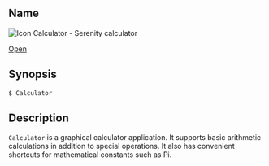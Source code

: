 ## Name

![Icon](/res/icons/16x16/app-calculator.png) Calculator - Serenity calculator

[Open](file:///bin/Calculator)

## Synopsis

```**sh
$ Calculator
```

## Description

`Calculator` is a graphical calculator application. It supports basic arithmetic calculations in addition to special operations. It also has convenient shortcuts for mathematical constants such as Pi.
